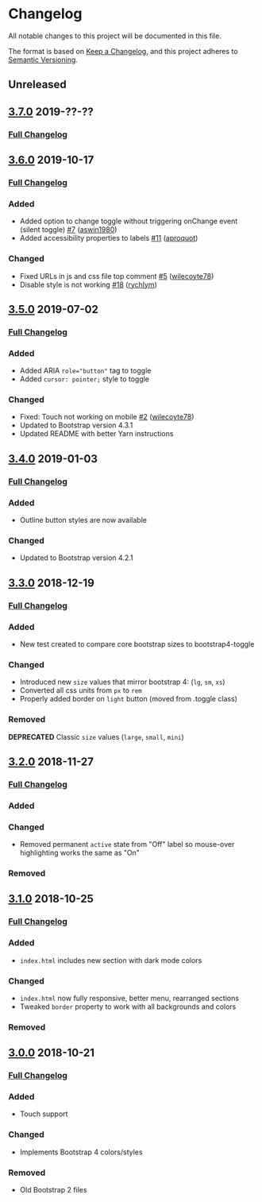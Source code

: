 # Changelog
All notable changes to this project will be documented in this file.

The format is based on [Keep a Changelog](https://keepachangelog.com/en/1.0.0/),
and this project adheres to [Semantic Versioning](https://semver.org/spec/v2.0.0.html).

## Unreleased

## [3.7.0](https://github.com/gitbrent/bootstrap4-toggle/tree/v3.7.0) 2019-??-??
### [Full Changelog](https://github.com/gitbrent/bootstrap4-toggle/compare/v3.6.0...v3.7.0)

## [3.6.0](https://github.com/gitbrent/bootstrap4-toggle/tree/v3.6.0) 2019-10-17
### [Full Changelog](https://github.com/gitbrent/bootstrap4-toggle/compare/v3.5.0...v3.6.0)
### Added
- Added option to change toggle without triggering onChange event (silent toggle) [\#7](https://github.com/gitbrent/bootstrap4-toggle/issue/7) ([aswin1980](https://github.com/aswin1980))
- Added accessibility properties to labels [\#11](https://github.com/gitbrent/bootstrap4-toggle/issue/11) ([aproquot](https://github.com/aproquot))
### Changed
- Fixed URLs in js and css file top comment [\#5](https://github.com/gitbrent/bootstrap4-toggle/issue/5) ([wilecoyte78](https://github.com/wilecoyte78))
- Disable style is not working [\#18](https://github.com/gitbrent/bootstrap4-toggle/issue/18) ([rychlym](https://github.com/rychlym))

## [3.5.0](https://github.com/gitbrent/bootstrap4-toggle/tree/v3.5.0) 2019-07-02
### [Full Changelog](https://github.com/gitbrent/bootstrap4-toggle/compare/v3.4.0...v3.5.0)
### Added
- Added ARIA `role="button"` tag to toggle
- Added `cursor: pointer;` style to toggle
### Changed
- Fixed: Touch not working on mobile [\#2](https://github.com/gitbrent/bootstrap4-toggle/issue/2) ([wilecoyte78](https://github.com/wilecoyte78))
- Updated to Bootstrap version 4.3.1
- Updated README with better Yarn instructions

## [3.4.0](https://github.com/gitbrent/bootstrap4-toggle/tree/v3.4.0) 2019-01-03
### [Full Changelog](https://github.com/gitbrent/bootstrap4-toggle/compare/v3.3.0...v3.4.0)
### Added
- Outline button styles are now available
### Changed
- Updated to Bootstrap version 4.2.1

## [3.3.0](https://github.com/gitbrent/bootstrap4-toggle/tree/v3.3.0) 2018-12-19
### [Full Changelog](https://github.com/gitbrent/bootstrap4-toggle/compare/v3.2.0...v3.3.0)
### Added
- New test created to compare core bootstrap sizes to bootstrap4-toggle
### Changed
- Introduced new `size` values that mirror bootstrap 4: (`lg`, `sm`, `xs`)
- Converted all css units from `px` to `rem`
- Properly added border on `light` button (moved from .toggle class)
### Removed
**DEPRECATED** Classic `size` values (`large`, `small`, `mini`)


## [3.2.0](https://github.com/gitbrent/bootstrap4-toggle/tree/v3.2.0) 2018-11-27
### [Full Changelog](https://github.com/gitbrent/bootstrap4-toggle/compare/v3.1.0...v3.2.0)
### Added
### Changed
- Removed permanent `active` state from "Off" label so mouse-over highlighting works the same as "On"
### Removed



## [3.1.0](https://github.com/gitbrent/bootstrap4-toggle/tree/v3.1.0) 2018-10-25
### [Full Changelog](https://github.com/gitbrent/bootstrap4-toggle/compare/v3.0.0...v3.1.0)
### Added
- `index.html` includes new section with dark mode colors
### Changed
- `index.html` now fully responsive, better menu, rearranged sections
- Tweaked `border` property to work with all backgrounds and colors
### Removed



## [3.0.0](https://github.com/gitbrent/bootstrap4-toggle/tree/v3.0.0) 2018-10-21
### [Full Changelog](https://github.com/gitbrent/bootstrap4-toggle/compare/v2.2.2...v3.0.0)
### Added
- Touch support
### Changed
- Implements Bootstrap 4 colors/styles
### Removed
- Old Bootstrap 2 files

[Unreleased]: https://github.com/gitbrent/bootstrap4-toggle/compare/v1.9.0...HEAD
[3.2.0]: https://github.com/gitbrent/bootstrap4-toggle/compare/v3.1.0...v3.2.0
[3.1.0]: https://github.com/gitbrent/bootstrap4-toggle/compare/v3.0.0...v3.1.0
[3.0.0]: https://github.com/gitbrent/bootstrap4-toggle/compare/v2.2.2...v3.0.0
